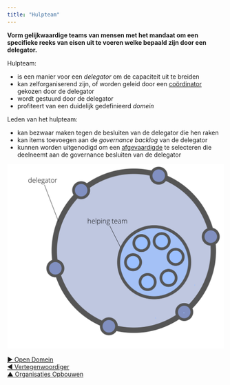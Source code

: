 ```yaml
---
title: "Hulpteam"
---
```



**Vorm gelijkwaardige teams van mensen met het mandaat om een specifieke reeks van eisen uit te voeren welke bepaald zijn door een delegator.**

Hulpteam:

- is een manier voor een <dfn data-info="Delegator: Een individu of groep die de verantwoording voor een domein overdragen aan (een) ander(en).">delegator</dfn> om de capaciteit uit te breiden
- kan zelforganiserend zijn, of worden geleid door een [coördinator](coordinator.html) gekozen door de delegator
- wordt gestuurd door de delegator
- profiteert van een duidelijk gedefinieerd <dfn data-info="Domein: Een afgebakend gebied van invloed, activiteit en besluitvorming binnen een organisatie.">domein</dfn>

Leden van het hulpteam:

- kan bezwaar maken tegen de besluiten van de delegator die hen raken
- kan items toevoegen aan de <dfn data-info="Governance backlog: Een zichtbare, geprioriteerde lijst van items (drivers) die gerelateerd zijn aan het besturen van een domein en aandacht nodig hebben.">governance backlog</dfn> van de delegator
- kunnen worden uitgenodigd om een [afgevaardigde](representative.html) te selecteren die deelneemt aan de governance besluiten van de delegator

![Hulpteam](img/structural-patterns/helping-team.png)

[&#9654; Open Domein](open-domain.html)<br/>[&#9664; Vertegenwoordiger](representative.html)<br/>[&#9650; Organisaties Opbouwen](building-organizations.html)

